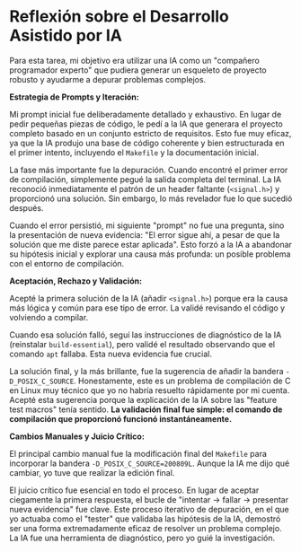 # Reflexión sobre el Desarrollo Asistido por IA

Para esta tarea, mi objetivo era utilizar una IA como un "compañero programador experto" que pudiera generar un esqueleto de proyecto robusto y ayudarme a depurar problemas complejos.

**Estrategia de Prompts y Iteración:**

Mi prompt inicial fue deliberadamente detallado y exhaustivo. En lugar de pedir pequeñas piezas de código, le pedí a la IA que generara el proyecto completo basado en un conjunto estricto de requisitos. Esto fue muy eficaz, ya que la IA produjo una base de código coherente y bien estructurada en el primer intento, incluyendo el `Makefile` y la documentación inicial.

La fase más importante fue la depuración. Cuando encontré el primer error de compilación, simplemente pegué la salida completa del terminal. La IA reconoció inmediatamente el patrón de un header faltante (`<signal.h>`) y proporcionó una solución. Sin embargo, lo más revelador fue lo que sucedió después.

Cuando el error persistió, mi siguiente "prompt" no fue una pregunta, sino la presentación de nueva evidencia: "El error sigue ahí, a pesar de que la solución que me diste parece estar aplicada". Esto forzó a la IA a abandonar su hipótesis inicial y explorar una causa más profunda: un posible problema con el entorno de compilación.

**Aceptación, Rechazo y Validación:**

Acepté la primera solución de la IA (añadir `<signal.h>`) porque era la causa más lógica y común para ese tipo de error. La validé revisando el código y volviendo a compilar.

Cuando esa solución falló, seguí las instrucciones de diagnóstico de la IA (reinstalar `build-essential`), pero validé el resultado observando que el comando `apt` fallaba. Esta nueva evidencia fue crucial.

La solución final, y la más brillante, fue la sugerencia de añadir la bandera `-D_POSIX_C_SOURCE`. Honestamente, este es un problema de compilación de C en Linux muy técnico que yo no habría resuelto rápidamente por mi cuenta. Acepté esta sugerencia porque la explicación de la IA sobre las "feature test macros" tenía sentido. **La validación final fue simple: el comando de compilación que proporcionó funcionó instantáneamente.**

**Cambios Manuales y Juicio Crítico:**

El principal cambio manual fue la modificación final del `Makefile` para incorporar la bandera `-D_POSIX_C_SOURCE=200809L`. Aunque la IA me dijo qué cambiar, yo tuve que realizar la edición final.

El juicio crítico fue esencial en todo el proceso. En lugar de aceptar ciegamente la primera respuesta, el bucle de "intentar -> fallar -> presentar nueva evidencia" fue clave. Este proceso iterativo de depuración, en el que yo actuaba como el "tester" que validaba las hipótesis de la IA, demostró ser una forma extremadamente eficaz de resolver un problema complejo. La IA fue una herramienta de diagnóstico, pero yo guié la investigación.